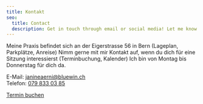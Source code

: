 ```yaml
---
title: Kontakt
seo:
  title: Contact
  description: Get in touch through email or social media! Let me know how I can help.
---
```


Meine Praxis befindet sich an der Eigerstrasse 56 in Bern
(Lageplan, Parkplätze, Anreise)
Nimm gerne mit mir Kontakt auf, wenn du dich für eine Sitzung
interessierst (Terminbuchung, Kalender)
Ich bin von Montag bis Donnerstag für dich da.

<div class="mb-8">
E-Mail: <a href="mailto:janineaerni@bluewin.ch">janineaerni@bluewin.ch</a> <br>
Telefon: <a href="tel:079 833 03 85">079 833 03 85</a>
</div>

<a href="https://calendly.com/coaching-hypnosetherapie" target="_blank" class="inline-flex no-prose items-center justify-center px-6 py-3 text-base leading-tight font-bold text-red-50 bg-red-500 border border-red-600 rounded-full transition hover:bg-red-600 hover:text-red-50 no-underline">Termin buchen</a>

<!-- Fin de widget de lien Calendly -->

